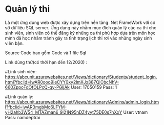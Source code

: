 # Quản lý thi

Là một ứng dụng web được xây dựng trên nền tảng .Net FrameWork với cơ sở dữ liệu SQL server. Ứng dụng này nhằm mục đích quản lý các ca thi cho sinh viên, sinh viên có thể đăng ký những ca thi phù hợp dựa trên môn học mình đã học nhằm tránh gây ra tình trạng lịch thi rơi vào những ngày sinh viên bận. 

Source Code bao gồm Code và 1 file Sql

Link dùng thử(có thời hạn đến 12/2020) : 
  
  #Link sinh viên: https://abcunit.azurewebsites.net/Views/dictionary/Students/student_login.html?fbclid=IwAR0ooo9IeCYY0xy2lmXJx387QIObcNhV-660ZppoFdOfOLPcQ-qy-PGIjAk 
      User: 17050159
      Pass: 1
 
 #Link quản lý: https://abcunit.azurewebsites.net/Views/dictionary/Admins/admin_login.html?fbclid=IwAR3mgbMc6LFYM-yH2ahb3W54_MTAZman6_9I21N95nDZ4yyt75DE0s7nXxY
      User: vtnam
      Pass: namdeptrai
